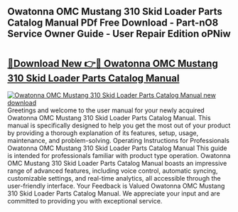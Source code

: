 ## Owatonna OMC Mustang 310 Skid Loader Parts Catalog Manual PDf Free Download - Part-nO8 Service Owner Guide - User Repair Edition oPNiw

# <h2><a href="http://bc72725.oget.top/?id=Owatonna+OMC+Mustang+310+Skid+Loader+Parts+Catalog+Manual">🔗Download New 👉🔴 Owatonna OMC Mustang 310 Skid Loader Parts Catalog Manual</a></h2>

[![Owatonna OMC Mustang 310 Skid Loader Parts Catalog Manual new download](https://i.imgur.com/5g1atiW.png)](http://bc72725.oget.top/?id=Owatonna+OMC+Mustang+310+Skid+Loader+Parts+Catalog+Manual)
Greetings and welcome to the user manual for your newly acquired Owatonna OMC Mustang 310 Skid Loader Parts Catalog Manual. This manual is specifically designed to help you get the most out of your product by providing a thorough explanation of its features, setup, usage, maintenance, and problem-solving. Operating Instructions for Professionals Owatonna OMC Mustang 310 Skid Loader Parts Catalog Manual This guide is intended for professionals familiar with product type operation. Owatonna OMC Mustang 310 Skid Loader Parts Catalog Manual boasts an impressive range of advanced features, including voice control, automatic syncing, customizable settings, and real-time analytics, all accessible through the user-friendly interface. Your Feedback is Valued Owatonna OMC Mustang 310 Skid Loader Parts Catalog Manual. We appreciate your input and are committed to providing you with exceptional service.
